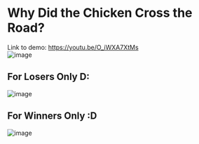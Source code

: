# Why Did the Chicken Cross the Road?
Link to demo: https://youtu.be/O_iWXA7XtMs  
![image](https://github.com/user-attachments/assets/f3ea5834-efbe-4775-af11-b23653ff41ee)

## For Losers Only D:
![image](https://github.com/user-attachments/assets/0d2a8a92-4ac1-4e17-9108-27b52aeaf99e)

## For Winners Only :D
![image](https://github.com/user-attachments/assets/85e61fb0-5a19-4d63-b30e-0f7110b42e7f)


